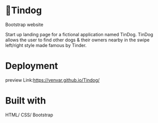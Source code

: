 # 🐩Tindog
Bootstrap website

Start up landing page for a fictional application named TinDog. TinDog allows the user to find other dogs & their owners nearby in the swipe left/right style made famous by Tinder.

# Deployment

preview Link:https://venvar.github.io/Tindog/

# Built with

HTML/
CSS/
Bootstrap

